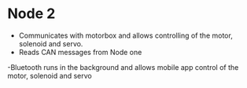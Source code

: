 Node 2
======

- Communicates with motorbox and allows controlling of the motor, solenoid and servo.
- Reads CAN messages from Node one

-Bluetooth runs in the background and allows mobile app control of the motor, solenoid and servo


